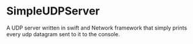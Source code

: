 # SimpleUDPServer
A UDP server written in swift and Network framework that simply prints every udp datagram sent to it to the console.
